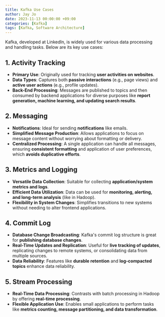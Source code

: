```yaml
---
title: Kafka Use Cases
author: Jay Jo
date: 2023-11-13 00:00:00 +09:00
categories: [Kafka]
tags: [Kafka, Software Architecture]
---
```


Kafka, developed at LinkedIn, is widely used for various data processing and handling tasks. Below are its key use cases:

## 1. **Activity Tracking**
- **Primary Use**: Originally used for tracking **user activities on websites**.
- **Data Types**: Captures both **passive interactions** (e.g., page views) and **active user actions** (e.g., profile updates).
- **Back-End Processing**: Messages are published to topics and then consumed by backend applications for diverse purposes like **report generation, machine learning, and updating search results**.

## 2. **Messaging**
- **Notifications**: Ideal for sending **notifications** like emails.
- **Simplified Message Production**: Allows applications to focus on message content without worrying about formatting or delivery.
- **Centralized Processing**: A single application can handle all messages, ensuring **consistent formatting** and application of user preferences, which **avoids duplicative efforts**.

## 3. **Metrics and Logging**
- **Versatile Data Collection**: Suitable for collecting **application/system metrics and logs**.
- **Efficient Data Utilization**: Data can be used for **monitoring, alerting, and long-term analysis** (like in Hadoop).
- **Flexibility in System Changes**: Simplifies transitions to new systems without needing to alter frontend applications.

## 4. **Commit Log**
- **Database Change Broadcasting**: Kafka's commit log structure is great for **publishing database changes**.
- **Real-Time Updates and Replication**: Useful for **live tracking of updates**, replicating changes to remote systems, or consolidating data from multiple sources.
- **Data Reliability**: Features like **durable retention** and **log-compacted topics** enhance data reliability.

## 5. **Stream Processing**
- **Real-Time Data Processing**: Contrasts with batch processing in Hadoop by offering **real-time processing**.
- **Flexible Application Use**: Enables small applications to perform tasks like **metrics counting, message partitioning, and data transformation**.

